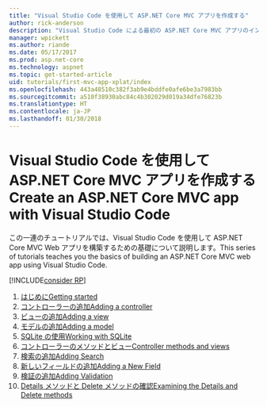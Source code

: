 ```yaml
---
title: "Visual Studio Code を使用して ASP.NET Core MVC アプリを作成する"
author: rick-anderson
description: "Visual Studio Code による最初の ASP.NET Core MVC アプリのインデックス ページ"
manager: wpickett
ms.author: riande
ms.date: 05/17/2017
ms.prod: asp.net-core
ms.technology: aspnet
ms.topic: get-started-article
uid: tutorials/first-mvc-app-xplat/index
ms.openlocfilehash: 443a48510c382f3ab9e4bddfe0afe6be3a7983bb
ms.sourcegitcommit: a510f38930abc84c4b302029d019a34dfe76823b
ms.translationtype: HT
ms.contentlocale: ja-JP
ms.lasthandoff: 01/30/2018
---
```

# <a name="create-an-aspnet-core-mvc-app-with-visual-studio-code"></a><span data-ttu-id="e547e-103">Visual Studio Code を使用して ASP.NET Core MVC アプリを作成する</span><span class="sxs-lookup"><span data-stu-id="e547e-103">Create an ASP.NET Core MVC app with Visual Studio Code</span></span>

<span data-ttu-id="e547e-104">この一連のチュートリアルでは、Visual Studio Code を使用して ASP.NET Core MVC Web アプリを構築するための基礎について説明します。</span><span class="sxs-lookup"><span data-stu-id="e547e-104">This series of tutorials teaches you the basics of building an ASP.NET Core MVC web app using Visual Studio Code.</span></span> 

[!INCLUDE[consider RP](../../includes/razor.md)]

1. [<span data-ttu-id="e547e-105">はじめに</span><span class="sxs-lookup"><span data-stu-id="e547e-105">Getting started</span></span>](start-mvc.md)
2. [<span data-ttu-id="e547e-106">コントローラーの追加</span><span class="sxs-lookup"><span data-stu-id="e547e-106">Adding a controller</span></span>](adding-controller.md)
3. [<span data-ttu-id="e547e-107">ビューの追加</span><span class="sxs-lookup"><span data-stu-id="e547e-107">Adding a view</span></span>](adding-view.md)
4. [<span data-ttu-id="e547e-108">モデルの追加</span><span class="sxs-lookup"><span data-stu-id="e547e-108">Adding a model</span></span>](adding-model.md)
5. [<span data-ttu-id="e547e-109">SQLite の使用</span><span class="sxs-lookup"><span data-stu-id="e547e-109">Working with SQLite</span></span>](working-with-sql.md)
6. [<span data-ttu-id="e547e-110">コントローラーのメソッドとビュー</span><span class="sxs-lookup"><span data-stu-id="e547e-110">Controller methods and views</span></span>](controller-methods-views.md)
7. [<span data-ttu-id="e547e-111">検索の追加</span><span class="sxs-lookup"><span data-stu-id="e547e-111">Adding Search</span></span>](search.md)
8. [<span data-ttu-id="e547e-112">新しいフィールドの追加</span><span class="sxs-lookup"><span data-stu-id="e547e-112">Adding a New Field</span></span>](new-field.md)
9. [<span data-ttu-id="e547e-113">検証の追加</span><span class="sxs-lookup"><span data-stu-id="e547e-113">Adding Validation</span></span>](validation.md)
10. [<span data-ttu-id="e547e-114">Details メソッドと Delete メソッドの確認</span><span class="sxs-lookup"><span data-stu-id="e547e-114">Examining the Details and Delete methods</span></span>](xref:tutorials/first-mvc-app/details)
